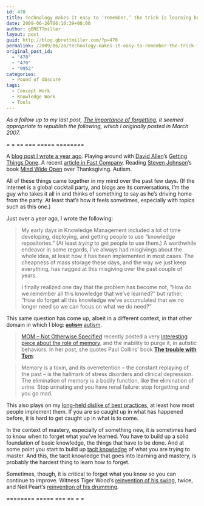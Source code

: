 ```yaml
---
id: 470
title: Technology makes it easy to ‘remember,’ the trick is learning how to forget
date: 2009-06-26T06:16:39+00:00
author: gBRETTmiller
layout: post
guid: http://blog.gbrettmiller.com/?p=470
permalink: /2009/06/26/technology-makes-it-easy-to-remember-the-trick-is-learning-how-to-forget/
original_post_id:
  - "470"
  - "470"
  - "9952"
categories:
  - Pound of Obscure
tags:
  - Concept Work
  - Knowledge Work
  - Tools
---
```

_As a follow up to my last post, [The importance of forgetting](http://blog.gbrettmiller.com/the-importance-of-forgettingthe-importance-of-forgetting/), it seemed appropriate to republish the following, which I originally posted in March 2007._

= = == === ===== ========

A [blog post I wrote a year ago](http://nsl.blogspot.com/2005/11/technology-makes-it-easy-to-remember.html "...no straight lines...:  Technology makes it easy to 'remember,' the trick is learning how to forget"). Playing around with [David Allen](http://www.davidco.com/david_allen.php "The David Allen Company - About David Allen")’s [Getting Things Done](http://www.davidco.com/index.php "David Allen Getting Things Done: Time and stress management... how to be more productive and getthe most out of your time and life"). A recent [article in Fast Company](http://www.fastcompany.com/magazine/110/head-for-detail.html "A Head for Detail"). Reading [Steven Johnson](http://www.stevenberlinjohnson.com/ "stevenberlinjohnson.com")’s book [Mind Wide Open](http://astore.amazon.com/gbrettmiller-20/detail/0743241665/002-5407170-8100056 "amazon.com - Mind Wide Open: Your Brain and the Neuroscience of Everyday Life") over Thanksgiving. Autism.

All of these things came together in my mind over the past few days. (If the internet is a global cocktail party, and blogs are its conversations, I’m the guy who takes it all in and thinks of something to say as he’s driving home from the party. At least that’s how it feels sometimes, especially with topics such as this one.)

Just over a year ago, I wrote the following:

<blockquote title="...no straight lines...: Technology makes it easy to 'remember,' the trick is learning how to forget">
  <p>
    My early days in Knowledge Management included a lot of time developing, deploying, and getting people to use “knowledge repositories.” (At least <em>trying</em> to get people to use them.) A worthwhile endeavor in some regards, I’ve always had misgivings about the whole idea, at least how it has been implemented in most cases. The cheapness of mass storage these days, and the way we just keep everything, has nagged at this misgiving over the past couple of years.
  </p>
  
  <p>
    I finally realized one day that the problem has become not, “How do we remember all this knowledge that we’ve learned?” but rather, “How do forget all this knowledge we’ve accumulated that we no longer need so we can focus on what we do need?”
  </p>
</blockquote>

This same question has come up, albeit in a different context, in that other domain in which I blog: <span style="text-decoration:line-through;"><a title="29 Marbles - an autism blog" href="http://29marbles.blogspot.com/">autism</a></span> [autism](http://autism.gbrettmiller.com/).

> [MOM &#8211; Not Otherwise Specified](http://momnos.blogspot.com/) recently posted a very [interesting piece about the role of memory](http://momnos.blogspot.com/2005/11/only-memory.html), and the inability to purge it, in autistic behaviors. In her post, she quotes Paul Collins’ book [**The trouble with Tom**](http://astore.amazon.com/29marbles-blog-20/detail/1582345023/002-9091504-7932015 "aStore:  The Trouble with Tom by Paul Collins"):

> Memory is a toxin, and its overretention &#8211; the constant replaying of the past &#8211; is the hallmark of stress disorders and clinical depression. The elimination of memory is a bodily function, like the elimination of urine. Stop urinating and you have renal failure: stop forgetting and you go mad.

This also plays on my [long-held dislike of best practices](http://nsl.blogspot.com/2005/08/on-best-practices.html), at least how most people implement them. If you are so caught up in what has happened before, it is hard to get caught up in what is to come.

In the context of mastery, especially of something new, it is sometimes hard to know when to forget what you’ve learned. You have to build up a solid foundation of basic knowledge, the things that have to be done. And at some point you start to build up [tacit knowledge](http://nsl.gbrettmiller.com/2007/thoughts-on-knowledge-management-and-knowledge-work "NSL:  Thoughts on knowledge management and knowledge work") of what you are trying to master. And this, the tacit knowledge that goes into learning and mastery, is probably the hardest thing to learn how to forget.

Sometimes, though, it is critical to forget what you know so you can continue to improve. Witness Tiger Wood’s [reinvention of his swing](http://www.oneplanegolfswing.com/oneplanemembers/Tour_Pros/Tiger-Woods/ "Tiger Woods new golf swing with Hank Haney"), twice, and Neil Peart’s [reinvention of his drumming](http://en.wikipedia.org/wiki/Neil_Peart#Style_and_influences "wikipedia - Neil Peart: Style and Influences").

======== ===== === == = =